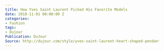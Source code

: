 ```yaml
---
title: How Yves Saint Laurent Picked His Favorite Models
date: 2018-11-01 00:00:00 Z
categories:
- Fashion
tags:
- Dujour
Publication: DuJour
Source: http://dujour.com/style/yves-saint-laurent-heart-shaped-pendant/
---
```


